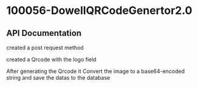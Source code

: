 # 100056-DowellQRCodeGenertor2.0

## API Documentation 

created a post request method

created a Qrcode with the logo field

After generating the Qrcode it Convert the image to a base64-encoded string and save the datas to the database